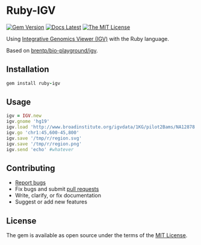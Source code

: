 # Ruby-IGV

[![Gem Version](https://badge.fury.io/rb/ruby-igv.svg)](https://badge.fury.io/rb/ruby-igv)
[![Docs Latest](https://img.shields.io/badge/docs-latest-blue.svg)](https://rubydoc.info/gems/ruby-igv)
[![The MIT License](https://img.shields.io/badge/license-MIT-orange.svg)](LICENSE.txt)

Using [Integrative Genomics Viewer (IGV)](http://software.broadinstitute.org/software/igv/) with the Ruby language.

Based on [brentp/bio-playground/igv](https://github.com/brentp/bio-playground).

## Installation

```ruby
gem install ruby-igv
```

## Usage

```ruby
igv = IGV.new
igv.gnome 'hg19'
igv.load 'http://www.broadinstitute.org/igvdata/1KG/pilot2Bams/NA12878.SLX.bam'
igv.go 'chr1:45,600-45,800'
igv.save '/tmp/r/region.svg'
igv.save '/tmp/r/region.png'
igv.send 'echo' #whatever
```

## Contributing

* [Report bugs](https://github.com/kojix2/ruby-igv/issues)
* Fix bugs and submit [pull requests](https://github.com/kojix2/ruby-igv/pulls)
* Write, clarify, or fix documentation
* Suggest or add new features

## License

The gem is available as open source under the terms of the [MIT License](https://opensource.org/licenses/MIT).
